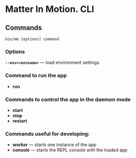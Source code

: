 # Matter In Motion. CLI

## Commands
`bin/mm [options] command`

### Options
**`--env=<envname>`** — load environment settings.

### Command to run the app
* __run__

### Commands to control the app in the daemon mode
* __start__
* __stop__
* __restart__

### Commands useful for developing:
* __worker__ — starts one instance of the app
* __console__ — starts the REPL console with the loaded app
